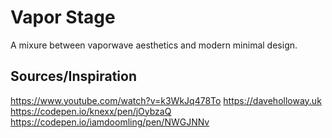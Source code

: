 # Vapor Stage

A mixure between vaporwave aesthetics and modern minimal design.

## Sources/Inspiration

https://www.youtube.com/watch?v=k3WkJq478To
https://daveholloway.uk
https://codepen.io/knexx/pen/jOybzaQ
https://codepen.io/iamdoomling/pen/NWGJNNv